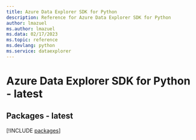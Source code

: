 ```yaml
---
title: Azure Data Explorer SDK for Python
description: Reference for Azure Data Explorer SDK for Python
author: lmazuel
ms.author: lmazuel
ms.data: 02/17/2023
ms.topic: reference
ms.devlang: python
ms.service: dataexplorer
---
```

# Azure Data Explorer SDK for Python - latest
## Packages - latest
[!INCLUDE [packages](data-explorer-index.md)]